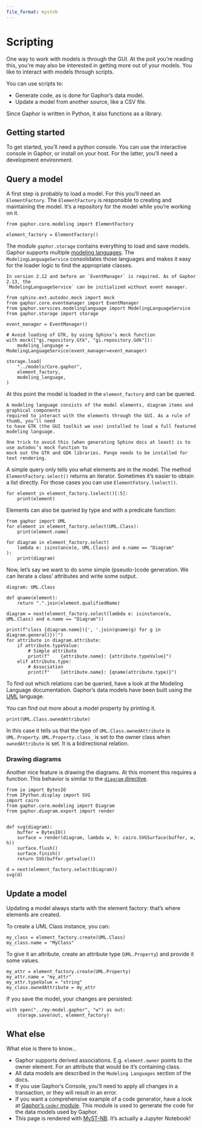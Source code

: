 ```yaml
---
file_format: mystnb
---
```


# Scripting

One way to work with models is through the GUI. At the poit you’re reading this, you’re may also be interested in getting more out of your models. You like to interact with models through scripts.

You can use scripts to:

* Generate code, as is done for Gaphor’s data model.
* Update a model from another source, like a CSV file.

Since Gaphor is written in Python, it also functions as a library.


## Getting started

To get started, you’ll need a python console. You can use the interactive console in Gaphor,
or install on your host. For the latter, you’ll need a development environment.


## Query a model

A first step is probably to load a model. For this you’ll need an `ElementFactory`. The `ElementFactory` is responsible to creating and maintaining the model. It’s a repository for the model while you’re working on it.

```{code-cell} ipython3
from gaphor.core.modeling import ElementFactory

element_factory = ElementFactory()
```

The module `gaphor.storage` contains everything to load and save models.
Gaphor supports multiple [modeling languages](modeling_language). The `ModelingLanguageService`
consolidates those languages and makes it easy for the loader logic to find
the appropriate classes.

```{note}
In version 2.12 and before an `EventManager` is required. As of Gaphor 2.13, the
`ModelingLanguageService` can be initialized without event manager.
```


```{code-cell} ipython3
from sphinx.ext.autodoc.mock import mock
from gaphor.core.eventmanager import EventManager
from gaphor.services.modelinglanguage import ModelingLanguageService
from gaphor.storage import storage

event_manager = EventManager()

# Avoid loading of GTK, by using Sphinx’s mock function
with mock(["gi.repository.Gtk", "gi.repository.Gdk"]):
    modeling_language = ModelingLanguageService(event_manager=event_manager)

storage.load(
    "../models/Core.gaphor",
    element_factory,
    modeling_language,
)
```

At this point the model is loaded in the `element_factory` and can be queried.

```{note}
A modeling language consists of the model elements, diagram items and graphical components
required to interact with the elements through the GUI. As a rule of thumb, you’ll need
to have GTK (the GUI toolkit we use) installed to load a full featured modeling language.

One trick to avoid this (when generating Sphinx docs at least) is to use autodoc’s mock function to
mock out the GTK and GDK libraries. Pango needs to be installed for text rendering.
```

A simple query only tells you what elements are in the model. The method `ElementFactory.select()` returns an iterator. Sometimes it’s easier to obtain a list directly. For those cases you can use `ElementFatory.lselect()`.

```{code-cell} ipython3
for element in element_factory.lselect()[:5]:
    print(element)
```

Elements can also be queried by type and with a predicate function:

```{code-cell} ipython3
from gaphor import UML
for element in element_factory.select(UML.Class):
    print(element.name)
```

```{code-cell} ipython3
for diagram in element_factory.select(
    lambda e: isinstance(e, UML.Class) and e.name == "Diagram"
):
    print(diagram)
```

Now, let’s say we want to do some simple (pseudo-)code generation. We can iterate a class’ attributes
and write some output.

```{code-cell} ipython3
diagram: UML.Class

def qname(element):
    return ".".join(element.qualifiedName)

diagram = next(element_factory.select(lambda e: isinstance(e, UML.Class) and e.name == "Diagram"))

print(f"class {diagram.name}({', '.join(qname(g) for g in diagram.general)}):")
for attribute in diagram.attribute:
    if attribute.typeValue:
        # Simple attribute
        print(f"    {attribute.name}: {attribute.typeValue}")
    elif attribute.type:
        # Association
        print(f"    {attribute.name}: {qname(attribute.type)}")
```

To find out which relations can be queried, have a look at the Modeling Language documentation.
Gaphor’s data models have been built using the [UML](models/uml) language.

You can find out more about a model property by printing it.

```{code-cell} ipython3
print(UML.Class.ownedAttribute)
```

In this case it tells us that the type of `UML.Class.ownedAttribute` is `UML.Property`. `UML.Property.class_` is set to the owner class when `ownedAttribute` is set. It is a bidirectional relation.

### Drawing diagrams

Another nice feature is drawing the diagrams. At this moment this requires a function.
This behavior is similar to the [`diagram` directive](sphinx).

```{code-cell} ipython3
from io import BytesIO
from IPython.display import SVG
import cairo
from gaphor.core.modeling import Diagram
from gaphor.diagram.export import render


def svg(diagram):
    buffer = BytesIO()
    surface = render(diagram, lambda w, h: cairo.SVGSurface(buffer, w, h))
    surface.flush()
    surface.finish()
    return SVG(buffer.getvalue())

d = next(element_factory.select(Diagram))
svg(d)
```

## Update a model

Updating a model always starts with the element factory: that’s where elements are created.

To create a UML Class instance, you can:

```{code-cell}
my_class = element_factory.create(UML.Class)
my_class.name = "MyClass"
```

To give it an attribute, create an attribute type (`UML.Property`) and provide it some values.

```{code-cell} ipython3
my_attr = element_factory.create(UML.Property)
my_attr.name = "my_attr"
my_attr.typeValue = "string"
my_class.ownedAttribute = my_attr
```

If you save the model, your changes are persisted:

```{code-cell} ipython3
with open("../my-model.gaphor", "w") as out:
    storage.save(out, element_factory)
```

## What else

What else is there to know…

* Gaphor supports derived associations. E.g. `element.owner` points to the owner element. For an attribute that would be it’s containing class.
* All data models are described in the `Modeling Languages` section of the docs.
* If you use Gaphor’s Console, you’ll need to apply all changes in a transaction, or they will result in an error.
* If you want a comprehensive example of a code generator, have a look at [Gaphor’s `coder` module](https://github.com/gaphor/gaphor/blob/main/gaphor/codegen/coder.py). This module is used to generate the code for the data models used by Gaphor.
* This page is rendered with [MyST-NB](https://myst-nb.readthedocs.io/). It’s actually a Jupyter Notebook!
